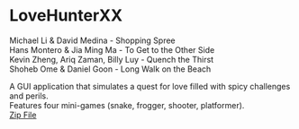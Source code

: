 # LoveHunterXX

Michael Li & David Medina - Shopping Spree<br/>
Hans Montero & Jia Ming Ma - To Get to the Other Side<br/>
Kevin Zheng, Ariq Zaman, Billy Luy - Quench the Thirst<br/>
Shoheb Ome & Daniel Goon - Long Walk on the Beach<br/>

A GUI application that simulates a quest for love filled with spicy challenges and perils.<br/>
Features four mini-games (snake, frogger, shooter, platformer).<br/>
[Zip File](https://github.com/hmontero1205/LoveHunterXX/blob/master/LoveHunterXX/LoveHunterXX.zip)
